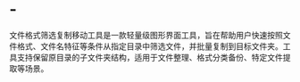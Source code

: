 # -
文件格式筛选复制移动工具是一款轻量级图形界面工具，旨在帮助用户快速按照文件格式、文件名特征等条件从指定目录中筛选文件，并批量复制到目标文件夹。工具支持保留原目录的子文件夹结构，适用于文件整理、格式分类备份、特定文件提取等场景。

